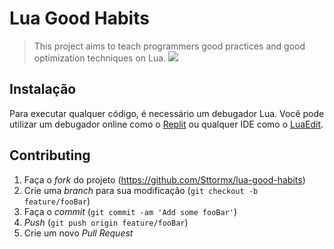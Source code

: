 # Lua Good Habits
> This project aims to teach programmers good practices and good optimization techniques on Lua.
![](https://upload.wikimedia.org/wikipedia/commons/thumb/c/cf/Lua-Logo.svg/600px-Lua-Logo.svg.png)

## Instalação
Para executar qualquer código, é necessário um debugador Lua. Você pode utilizar um debugador online como o [Replit][repl] ou qualquer IDE como o [LuaEdit][luaedit]. 

## Contributing

1. Faça o _fork_ do projeto (<https://github.com/Sttormx/lua-good-habits>)
2. Crie uma _branch_ para sua modificação (`git checkout -b feature/fooBar`)
3. Faça o _commit_ (`git commit -am 'Add some fooBar'`)
4. _Push_ (`git push origin feature/fooBar`)
5. Crie um novo _Pull Request_

[repl]: https://replit.com
[luaedit]: http://luaedit.sourceforge.net/download.html